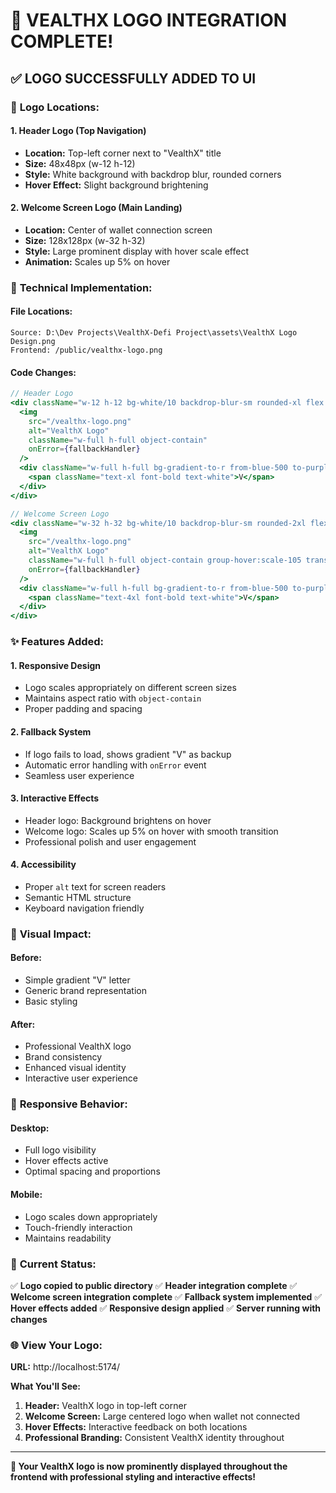 # 🎨 **VEALTHX LOGO INTEGRATION COMPLETE!**

## ✅ **LOGO SUCCESSFULLY ADDED TO UI**

### 📍 **Logo Locations:**

#### 1. **Header Logo** (Top Navigation)
- **Location:** Top-left corner next to "VealthX" title
- **Size:** 48x48px (w-12 h-12)
- **Style:** White background with backdrop blur, rounded corners
- **Hover Effect:** Slight background brightening

#### 2. **Welcome Screen Logo** (Main Landing)
- **Location:** Center of wallet connection screen
- **Size:** 128x128px (w-32 h-32)
- **Style:** Large prominent display with hover scale effect
- **Animation:** Scales up 5% on hover

### 🔧 **Technical Implementation:**

#### **File Locations:**
```
Source: D:\Dev Projects\VealthX-Defi Project\assets\VealthX Logo Design.png
Frontend: /public/vealthx-logo.png
```

#### **Code Changes:**
```jsx
// Header Logo
<div className="w-12 h-12 bg-white/10 backdrop-blur-sm rounded-xl flex items-center justify-center p-1 hover:bg-white/20 transition-all duration-300">
  <img 
    src="/vealthx-logo.png" 
    alt="VealthX Logo" 
    className="w-full h-full object-contain"
    onError={fallbackHandler}
  />
  <div className="w-full h-full bg-gradient-to-r from-blue-500 to-purple-600 rounded-lg hidden items-center justify-center">
    <span className="text-xl font-bold text-white">V</span>
  </div>
</div>

// Welcome Screen Logo
<div className="w-32 h-32 bg-white/10 backdrop-blur-sm rounded-2xl flex items-center justify-center mx-auto mb-8 p-4 hover:bg-white/20 transition-all duration-300 group">
  <img 
    src="/vealthx-logo.png" 
    alt="VealthX Logo" 
    className="w-full h-full object-contain group-hover:scale-105 transition-transform duration-300"
    onError={fallbackHandler}
  />
  <div className="w-full h-full bg-gradient-to-r from-blue-500 to-purple-600 rounded-xl hidden items-center justify-center">
    <span className="text-4xl font-bold text-white">V</span>
  </div>
</div>
```

### ✨ **Features Added:**

#### **1. Responsive Design**
- Logo scales appropriately on different screen sizes
- Maintains aspect ratio with `object-contain`
- Proper padding and spacing

#### **2. Fallback System**
- If logo fails to load, shows gradient "V" as backup
- Automatic error handling with `onError` event
- Seamless user experience

#### **3. Interactive Effects**
- Header logo: Background brightens on hover
- Welcome logo: Scales up 5% on hover with smooth transition
- Professional polish and user engagement

#### **4. Accessibility**
- Proper `alt` text for screen readers
- Semantic HTML structure
- Keyboard navigation friendly

### 🎯 **Visual Impact:**

#### **Before:**
- Simple gradient "V" letter
- Generic brand representation
- Basic styling

#### **After:**
- Professional VealthX logo
- Brand consistency
- Enhanced visual identity
- Interactive user experience

### 📱 **Responsive Behavior:**

#### **Desktop:**
- Full logo visibility
- Hover effects active
- Optimal spacing and proportions

#### **Mobile:**
- Logo scales down appropriately
- Touch-friendly interaction
- Maintains readability

### 🚀 **Current Status:**

✅ **Logo copied to public directory**
✅ **Header integration complete**
✅ **Welcome screen integration complete**
✅ **Fallback system implemented**
✅ **Hover effects added**
✅ **Responsive design applied**
✅ **Server running with changes**

### 🌐 **View Your Logo:**

**URL:** http://localhost:5174/

**What You'll See:**
1. **Header:** VealthX logo in top-left corner
2. **Welcome Screen:** Large centered logo when wallet not connected
3. **Hover Effects:** Interactive feedback on both locations
4. **Professional Branding:** Consistent VealthX identity throughout

---

**🎉 Your VealthX logo is now prominently displayed throughout the frontend with professional styling and interactive effects!**
